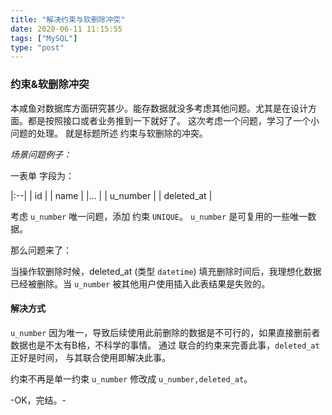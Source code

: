```yaml
---
title: "解决约束与软删除冲突"
date: 2020-06-11 11:15:55
tags: ["MySQL"]
type: "post"
---
```


### 约束&软删除冲突

本咸鱼对数据库方面研究甚少。能存数据就没多考虑其他问题。尤其是在设计方面。都是按照接口或者业务推到一下就好了。 
这次考虑一个问题，学习了一个小问题的处理。 
就是标题所述 约束与软删除的冲突。

*场景问题例子：*

一表单 字段为：

|:--|
| id | 
| name | 
|... |
| u_number |
| deleted_at |

考虑 `u_number` 唯一问题，添加 约束 `UNIQUE`。 
`u_number` 是可复用的一些唯一数据。

那么问题来了：

当操作软删除时候，deleted_at (类型 `datetime`) 填充删除时间后，我理想化数据已经被删除。当 `u_number` 被其他用户使用插入此表结果是失败的。


#### 解决方式
`u_number` 因为唯一，导致后续使用此前删除的数据是不可行的，如果直接删前者数据也是不太有B格，不科学的事情。
通过 联合的约束来完善此事，`deleted_at` 正好是时间， 与其联合使用即解决此事。

约束不再是单一约束 `u_number` 修改成 `u_number,deleted_at`。



-OK，完结。-                                            